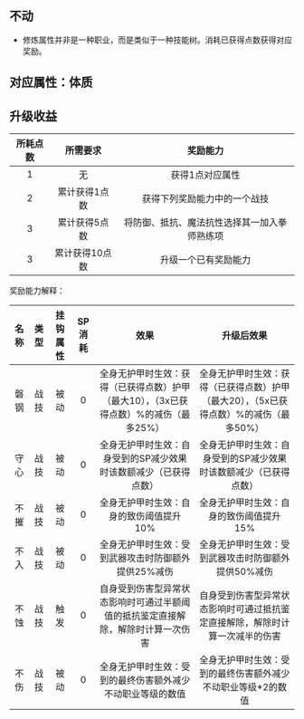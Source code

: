 ## 不动

* 修炼属性并非是一种职业，而是类似于一种技能树。消耗已获得点数获得对应奖励。

## 对应属性：体质

## 升级收益

所耗点数|所需要求|奖励能力
:--:|:--:|:--:
1|无|获得1点对应属性
2|累计获得1点数|获得下列奖励能力中的一个战技
3|累计获得5点数|将防御、抵抗、魔法抗性选择其一加入拳师熟练项
3|累计获得10点数|升级一个已有奖励能力

奖励能力解释：

名称|类型|挂钩属性|SP消耗|效果|升级后效果
:--:|:--:|:--:|:--:|:--:|:--:
磐钢|战技|被动|0|全身无护甲时生效：获得（已获得点数）护甲（最大10），（3x已获得点数）%的减伤（最多25%）|全身无护甲时生效：获得（已获得点数）护甲（最大20），（5x已获得点数）%的减伤（最多50%）
守心|战技|被动|0|全身无护甲时生效：自身受到的SP减少效果时该数额减少（已获得点数）|全身无护甲时生效：自身受到的SP减少效果时该数额减少（已获得点数）
不摧|战技|被动|0|全身无护甲时生效：自身的致伤阈值提升10%|全身无护甲时生效：自身的致伤阈值提升15%
不入|战技|被动|0|全身无护甲时生效：受到武器攻击时防御额外提供25%减伤|全身无护甲时生效：受到武器攻击时防御额外提供50%减伤
不蚀|战技|触发|0|自身受到伤害型异常状态影响时可通过半额阈值的抵抗鉴定直接解除，解除时计算一次伤害|自身受到伤害型异常状态影响时可通过抵抗鉴定直接解除，解除时计算一次减半的伤害
不伤|战技|被动|0|全身无护甲时生效：受到的最终伤害额外减少不动职业等级的数值|全身无护甲时生效：受到的最终伤害额外减少不动职业等级*2的数值

